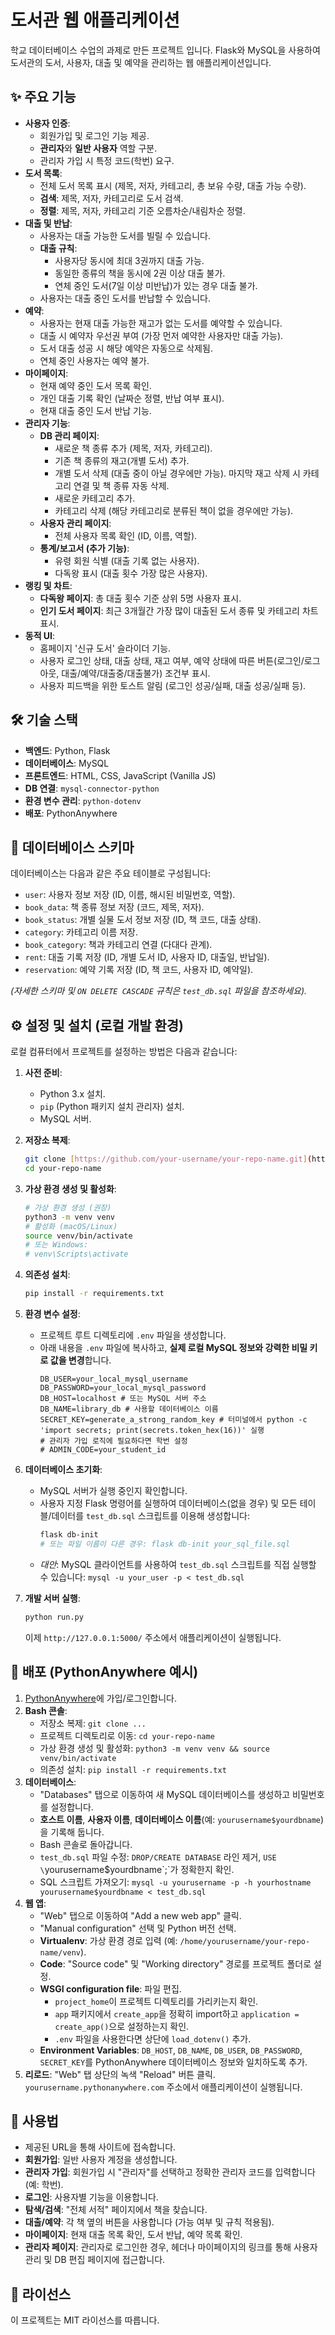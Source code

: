 # 도서관 웹 애플리케이션
학교 데이터베이스 수업의 과제로 만든 프로젝트 입니다.
Flask와 MySQL을 사용하여 도서관의 도서, 사용자, 대출 및 예약을 관리하는 웹 애플리케이션입니다. 

## ✨ 주요 기능

* **사용자 인증**:
    * 회원가입 및 로그인 기능 제공.
    * **관리자**와 **일반 사용자** 역할 구분.
    * 관리자 가입 시 특정 코드(학번) 요구.
* **도서 목록**:
    * 전체 도서 목록 표시 (제목, 저자, 카테고리, 총 보유 수량, 대출 가능 수량).
    * **검색**: 제목, 저자, 카테고리로 도서 검색.
    * **정렬**: 제목, 저자, 카테고리 기준 오름차순/내림차순 정렬.
* **대출 및 반납**:
    * 사용자는 대출 가능한 도서를 빌릴 수 있습니다.
    * **대출 규칙**:
        * 사용자당 동시에 최대 3권까지 대출 가능.
        * 동일한 종류의 책을 동시에 2권 이상 대출 불가.
        * 연체 중인 도서(7일 이상 미반납)가 있는 경우 대출 불가.
    * 사용자는 대출 중인 도서를 반납할 수 있습니다.
* **예약**:
    * 사용자는 현재 대출 가능한 재고가 없는 도서를 예약할 수 있습니다.
    * 대출 시 예약자 우선권 부여 (가장 먼저 예약한 사용자만 대출 가능).
    * 도서 대출 성공 시 해당 예약은 자동으로 삭제됨.
    * 연체 중인 사용자는 예약 불가.
* **마이페이지**:
    * 현재 예약 중인 도서 목록 확인.
    * 개인 대출 기록 확인 (날짜순 정렬, 반납 여부 표시).
    * 현재 대출 중인 도서 반납 기능.
* **관리자 기능**:
    * **DB 관리 페이지**:
        * 새로운 책 종류 추가 (제목, 저자, 카테고리).
        * 기존 책 종류의 재고(개별 도서) 추가.
        * 개별 도서 삭제 (대출 중이 아닐 경우에만 가능). 마지막 재고 삭제 시 카테고리 연결 및 책 종류 자동 삭제.
        * 새로운 카테고리 추가.
        * 카테고리 삭제 (해당 카테고리로 분류된 책이 없을 경우에만 가능).
    * **사용자 관리 페이지**:
        * 전체 사용자 목록 확인 (ID, 이름, 역할).
    * **통계/보고서 (추가 기능)**:
        * 유령 회원 식별 (대출 기록 없는 사용자).
        * 다독왕 표시 (대출 횟수 가장 많은 사용자).
* **랭킹 및 차트**:
    * **다독왕 페이지**: 총 대출 횟수 기준 상위 5명 사용자 표시.
    * **인기 도서 페이지**: 최근 3개월간 가장 많이 대출된 도서 종류 및 카테고리 차트 표시.
* **동적 UI**:
    * 홈페이지 '신규 도서' 슬라이더 기능.
    * 사용자 로그인 상태, 대출 상태, 재고 여부, 예약 상태에 따른 버튼(로그인/로그아웃, 대출/예약/대출중/대출불가) 조건부 표시.
    * 사용자 피드백을 위한 토스트 알림 (로그인 성공/실패, 대출 성공/실패 등).

## 🛠️ 기술 스택

* **백엔드**: Python, Flask
* **데이터베이스**: MySQL
* **프론트엔드**: HTML, CSS, JavaScript (Vanilla JS)
* **DB 연결**: `mysql-connector-python`
* **환경 변수 관리**: `python-dotenv`
* **배포**: PythonAnywhere 

## 💾 데이터베이스 스키마

데이터베이스는 다음과 같은 주요 테이블로 구성됩니다:

* `user`: 사용자 정보 저장 (ID, 이름, 해시된 비밀번호, 역할).
* `book_data`: 책 종류 정보 저장 (코드, 제목, 저자).
* `book_status`: 개별 실물 도서 정보 저장 (ID, 책 코드, 대출 상태).
* `category`: 카테고리 이름 저장.
* `book_category`: 책과 카테고리 연결 (다대다 관계).
* `rent`: 대출 기록 저장 (ID, 개별 도서 ID, 사용자 ID, 대출일, 반납일).
* `reservation`: 예약 기록 저장 (ID, 책 코드, 사용자 ID, 예약일).

*(자세한 스키마 및 `ON DELETE CASCADE` 규칙은 `test_db.sql` 파일을 참조하세요).*

## ⚙️ 설정 및 설치 (로컬 개발 환경)

로컬 컴퓨터에서 프로젝트를 설정하는 방법은 다음과 같습니다:

1.  **사전 준비**:
    * Python 3.x 설치.
    * `pip` (Python 패키지 설치 관리자) 설치.
    * MySQL 서버.

2.  **저장소 복제**:
    ```bash
    git clone [https://github.com/your-username/your-repo-name.git](https://github.com/your-username/your-repo-name.git)
    cd your-repo-name
    ```

3.  **가상 환경 생성 및 활성화**:
    ```bash
    # 가상 환경 생성 (권장)
    python3 -m venv venv 
    # 활성화 (macOS/Linux)
    source venv/bin/activate
    # 또는 Windows:
    # venv\Scripts\activate 
    ```

4.  **의존성 설치**:
    ```bash
    pip install -r requirements.txt
    ```

5.  **환경 변수 설정**:
    * 프로젝트 루트 디렉토리에 `.env` 파일을 생성합니다.
    * 아래 내용을 `.env` 파일에 복사하고, **실제 로컬 MySQL 정보와 강력한 비밀 키로 값을 변경**합니다.
        ```dotenv
        DB_USER=your_local_mysql_username
        DB_PASSWORD=your_local_mysql_password
        DB_HOST=localhost # 또는 MySQL 서버 주소
        DB_NAME=library_db # 사용할 데이터베이스 이름
        SECRET_KEY=generate_a_strong_random_key # 터미널에서 python -c 'import secrets; print(secrets.token_hex(16))' 실행
        # 관리자 가입 로직에 필요하다면 학번 설정
        # ADMIN_CODE=your_student_id 
        ```

6.  **데이터베이스 초기화**:
    * MySQL 서버가 실행 중인지 확인합니다.
    * 사용자 지정 Flask 명령어를 실행하여 데이터베이스(없을 경우) 및 모든 테이블/데이터를 `test_db.sql` 스크립트를 이용해 생성합니다:
        ```bash
        flask db-init 
        # 또는 파일 이름이 다른 경우: flask db-init your_sql_file.sql
        ```
    * *대안*: MySQL 클라이언트를 사용하여 `test_db.sql` 스크립트를 직접 실행할 수 있습니다: `mysql -u your_user -p < test_db.sql`

7.  **개발 서버 실행**:
    ```bash
    python run.py
    ```
    이제 `http://127.0.0.1:5000/` 주소에서 애플리케이션이 실행됩니다.

## 🚀 배포 (PythonAnywhere 예시)

1.  [PythonAnywhere](https://www.pythonanywhere.com/)에 가입/로그인합니다.
2.  **Bash 콘솔**:
    * 저장소 복제: `git clone ...`
    * 프로젝트 디렉토리로 이동: `cd your-repo-name`
    * 가상 환경 생성 및 활성화: `python3 -m venv venv && source venv/bin/activate`
    * 의존성 설치: `pip install -r requirements.txt`
3.  **데이터베이스**:
    * "Databases" 탭으로 이동하여 새 MySQL 데이터베이스를 생성하고 비밀번호를 설정합니다.
    * **호스트 이름**, **사용자 이름**, **데이터베이스 이름**(예: `yourusername$yourdbname`)을 기록해 둡니다.
    * Bash 콘솔로 돌아갑니다.
    * `test_db.sql` 파일 수정: `DROP/CREATE DATABASE` 라인 제거, `USE \`yourusername$yourdbname\`;`가 정확한지 확인.
    * SQL 스크립트 가져오기: `mysql -u yourusername -p -h yourhostname yourusername$yourdbname < test_db.sql`
4.  **웹 앱**:
    * "Web" 탭으로 이동하여 "Add a new web app" 클릭.
    * "Manual configuration" 선택 및 Python 버전 선택.
    * **Virtualenv**: 가상 환경 경로 입력 (예: `/home/yourusername/your-repo-name/venv`).
    * **Code**: "Source code" 및 "Working directory" 경로를 프로젝트 폴더로 설정.
    * **WSGI configuration file**: 파일 편집.
        * `project_home`이 프로젝트 디렉토리를 가리키는지 확인.
        * `app` 패키지에서 `create_app`을 정확히 import하고 `application = create_app()`으로 설정하는지 확인.
        * `.env` 파일을 사용한다면 상단에 `load_dotenv()` 추가.
    * **Environment Variables**: `DB_HOST`, `DB_NAME`, `DB_USER`, `DB_PASSWORD`, `SECRET_KEY`를 PythonAnywhere 데이터베이스 정보와 일치하도록 추가.
5.  **리로드**: "Web" 탭 상단의 녹색 "Reload" 버튼 클릭. `yourusername.pythonanywhere.com` 주소에서 애플리케이션이 실행됩니다.

## 📖 사용법

* 제공된 URL을 통해 사이트에 접속합니다.
* **회원가입**: 일반 사용자 계정을 생성합니다.
* **관리자 가입**: 회원가입 시 "관리자"를 선택하고 정확한 관리자 코드를 입력합니다 (예: 학번).
* **로그인**: 사용자별 기능을 이용합니다.
* **탐색/검색**: "전체 서적" 페이지에서 책을 찾습니다.
* **대출/예약**: 각 책 옆의 버튼을 사용합니다 (가능 여부 및 규칙 적용됨).
* **마이페이지**: 현재 대출 목록 확인, 도서 반납, 예약 목록 확인.
* **관리자 페이지**: 관리자로 로그인한 경우, 헤더나 마이페이지의 링크를 통해 사용자 관리 및 DB 편집 페이지에 접근합니다.

## 📄 라이선스

이 프로젝트는 MIT 라이선스를 따릅니다.